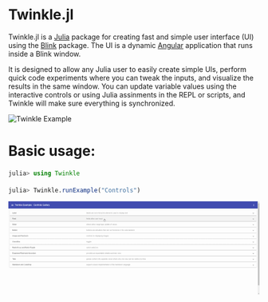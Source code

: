 # Twinkle.jl

Twinkle.jl is a [Julia](https://julialang.org/) package for creating fast and simple user interface (UI) using the [Blink](https://github.com/JuliaGizmos/Blink.jl) package. The UI is a dynamic [Angular](https://angular.io/) application that runs inside a Blink window.

It is designed to allow any Julia user to easily create simple UIs, perform quick code experiments where you can tweak the inputs, and visualize the results in the same window. You can update variable values using the interactive controls or using Julia assinments in the REPL or scripts, and Twinkle will make sure everything is synchronized. 

![Twinkle Example](assets/TwinkleSegmentationExample.gif)

# Basic usage:

```julia
julia> using Twinkle

julia> Twinkle.runExample("Controls")
```

![Controls Example](assets/ControlsGalleryExample.gif)

